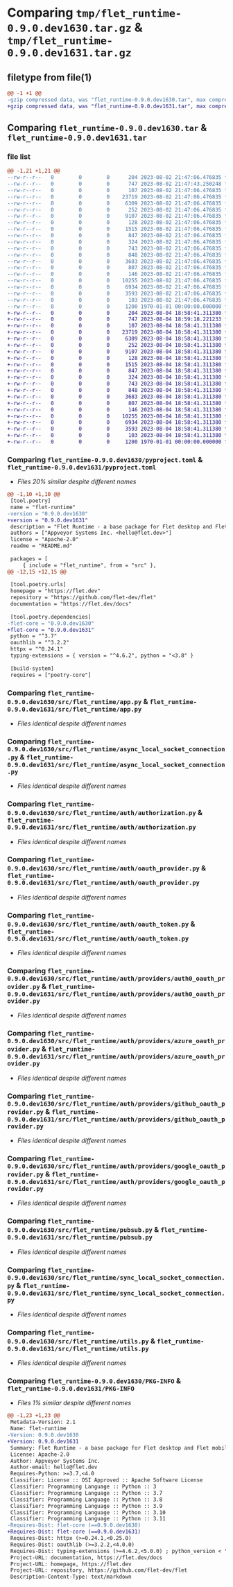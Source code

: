 # Comparing `tmp/flet_runtime-0.9.0.dev1630.tar.gz` & `tmp/flet_runtime-0.9.0.dev1631.tar.gz`

## filetype from file(1)

```diff
@@ -1 +1 @@
-gzip compressed data, was "flet_runtime-0.9.0.dev1630.tar", max compression
+gzip compressed data, was "flet_runtime-0.9.0.dev1631.tar", max compression
```

## Comparing `flet_runtime-0.9.0.dev1630.tar` & `flet_runtime-0.9.0.dev1631.tar`

### file list

```diff
@@ -1,21 +1,21 @@
--rw-r--r--   0        0        0      204 2023-08-02 21:47:06.476835 flet_runtime-0.9.0.dev1630/README.md
--rw-r--r--   0        0        0      747 2023-08-02 21:47:43.250248 flet_runtime-0.9.0.dev1630/pyproject.toml
--rw-r--r--   0        0        0      107 2023-08-02 21:47:06.476835 flet_runtime-0.9.0.dev1630/src/flet_runtime/__init__.py
--rw-r--r--   0        0        0    23719 2023-08-02 21:47:06.476835 flet_runtime-0.9.0.dev1630/src/flet_runtime/app.py
--rw-r--r--   0        0        0     6309 2023-08-02 21:47:06.476835 flet_runtime-0.9.0.dev1630/src/flet_runtime/async_local_socket_connection.py
--rw-r--r--   0        0        0      252 2023-08-02 21:47:06.476835 flet_runtime-0.9.0.dev1630/src/flet_runtime/auth/__init__.py
--rw-r--r--   0        0        0     9107 2023-08-02 21:47:06.476835 flet_runtime-0.9.0.dev1630/src/flet_runtime/auth/authorization.py
--rw-r--r--   0        0        0      128 2023-08-02 21:47:06.476835 flet_runtime-0.9.0.dev1630/src/flet_runtime/auth/group.py
--rw-r--r--   0        0        0     1515 2023-08-02 21:47:06.476835 flet_runtime-0.9.0.dev1630/src/flet_runtime/auth/oauth_provider.py
--rw-r--r--   0        0        0      847 2023-08-02 21:47:06.476835 flet_runtime-0.9.0.dev1630/src/flet_runtime/auth/oauth_token.py
--rw-r--r--   0        0        0      324 2023-08-02 21:47:06.476835 flet_runtime-0.9.0.dev1630/src/flet_runtime/auth/providers/__init__.py
--rw-r--r--   0        0        0      743 2023-08-02 21:47:06.476835 flet_runtime-0.9.0.dev1630/src/flet_runtime/auth/providers/auth0_oauth_provider.py
--rw-r--r--   0        0        0      848 2023-08-02 21:47:06.476835 flet_runtime-0.9.0.dev1630/src/flet_runtime/auth/providers/azure_oauth_provider.py
--rw-r--r--   0        0        0     3683 2023-08-02 21:47:06.476835 flet_runtime-0.9.0.dev1630/src/flet_runtime/auth/providers/github_oauth_provider.py
--rw-r--r--   0        0        0      807 2023-08-02 21:47:06.476835 flet_runtime-0.9.0.dev1630/src/flet_runtime/auth/providers/google_oauth_provider.py
--rw-r--r--   0        0        0      146 2023-08-02 21:47:06.476835 flet_runtime-0.9.0.dev1630/src/flet_runtime/auth/user.py
--rw-r--r--   0        0        0    10255 2023-08-02 21:47:06.476835 flet_runtime-0.9.0.dev1630/src/flet_runtime/pubsub.py
--rw-r--r--   0        0        0     6934 2023-08-02 21:47:06.476835 flet_runtime-0.9.0.dev1630/src/flet_runtime/sync_local_socket_connection.py
--rw-r--r--   0        0        0     3593 2023-08-02 21:47:06.476835 flet_runtime-0.9.0.dev1630/src/flet_runtime/utils.py
--rw-r--r--   0        0        0      103 2023-08-02 21:47:06.476835 flet_runtime-0.9.0.dev1630/src/flet_runtime/version.py
--rw-r--r--   0        0        0     1200 1970-01-01 00:00:00.000000 flet_runtime-0.9.0.dev1630/PKG-INFO
+-rw-r--r--   0        0        0      204 2023-08-04 18:58:41.311380 flet_runtime-0.9.0.dev1631/README.md
+-rw-r--r--   0        0        0      747 2023-08-04 18:59:18.221233 flet_runtime-0.9.0.dev1631/pyproject.toml
+-rw-r--r--   0        0        0      107 2023-08-04 18:58:41.311380 flet_runtime-0.9.0.dev1631/src/flet_runtime/__init__.py
+-rw-r--r--   0        0        0    23719 2023-08-04 18:58:41.311380 flet_runtime-0.9.0.dev1631/src/flet_runtime/app.py
+-rw-r--r--   0        0        0     6309 2023-08-04 18:58:41.311380 flet_runtime-0.9.0.dev1631/src/flet_runtime/async_local_socket_connection.py
+-rw-r--r--   0        0        0      252 2023-08-04 18:58:41.311380 flet_runtime-0.9.0.dev1631/src/flet_runtime/auth/__init__.py
+-rw-r--r--   0        0        0     9107 2023-08-04 18:58:41.311380 flet_runtime-0.9.0.dev1631/src/flet_runtime/auth/authorization.py
+-rw-r--r--   0        0        0      128 2023-08-04 18:58:41.311380 flet_runtime-0.9.0.dev1631/src/flet_runtime/auth/group.py
+-rw-r--r--   0        0        0     1515 2023-08-04 18:58:41.311380 flet_runtime-0.9.0.dev1631/src/flet_runtime/auth/oauth_provider.py
+-rw-r--r--   0        0        0      847 2023-08-04 18:58:41.311380 flet_runtime-0.9.0.dev1631/src/flet_runtime/auth/oauth_token.py
+-rw-r--r--   0        0        0      324 2023-08-04 18:58:41.311380 flet_runtime-0.9.0.dev1631/src/flet_runtime/auth/providers/__init__.py
+-rw-r--r--   0        0        0      743 2023-08-04 18:58:41.311380 flet_runtime-0.9.0.dev1631/src/flet_runtime/auth/providers/auth0_oauth_provider.py
+-rw-r--r--   0        0        0      848 2023-08-04 18:58:41.311380 flet_runtime-0.9.0.dev1631/src/flet_runtime/auth/providers/azure_oauth_provider.py
+-rw-r--r--   0        0        0     3683 2023-08-04 18:58:41.311380 flet_runtime-0.9.0.dev1631/src/flet_runtime/auth/providers/github_oauth_provider.py
+-rw-r--r--   0        0        0      807 2023-08-04 18:58:41.311380 flet_runtime-0.9.0.dev1631/src/flet_runtime/auth/providers/google_oauth_provider.py
+-rw-r--r--   0        0        0      146 2023-08-04 18:58:41.311380 flet_runtime-0.9.0.dev1631/src/flet_runtime/auth/user.py
+-rw-r--r--   0        0        0    10255 2023-08-04 18:58:41.311380 flet_runtime-0.9.0.dev1631/src/flet_runtime/pubsub.py
+-rw-r--r--   0        0        0     6934 2023-08-04 18:58:41.311380 flet_runtime-0.9.0.dev1631/src/flet_runtime/sync_local_socket_connection.py
+-rw-r--r--   0        0        0     3593 2023-08-04 18:58:41.311380 flet_runtime-0.9.0.dev1631/src/flet_runtime/utils.py
+-rw-r--r--   0        0        0      103 2023-08-04 18:58:41.311380 flet_runtime-0.9.0.dev1631/src/flet_runtime/version.py
+-rw-r--r--   0        0        0     1200 1970-01-01 00:00:00.000000 flet_runtime-0.9.0.dev1631/PKG-INFO
```

### Comparing `flet_runtime-0.9.0.dev1630/pyproject.toml` & `flet_runtime-0.9.0.dev1631/pyproject.toml`

 * *Files 20% similar despite different names*

```diff
@@ -1,10 +1,10 @@
 [tool.poetry]
 name = "flet-runtime"
-version = "0.9.0.dev1630"
+version = "0.9.0.dev1631"
 description = "Flet Runtime - a base package for Flet desktop and Flet mobile."
 authors = ["Appveyor Systems Inc. <hello@flet.dev>"]
 license = "Apache-2.0"
 readme = "README.md"
 
 packages = [
     { include = "flet_runtime", from = "src" },
@@ -12,15 +12,15 @@
 
 [tool.poetry.urls]
 homepage = "https://flet.dev"
 repository = "https://github.com/flet-dev/flet"
 documentation = "https://flet.dev/docs"
 
 [tool.poetry.dependencies]
-flet-core = "0.9.0.dev1630"
+flet-core = "0.9.0.dev1631"
 python = "^3.7"
 oauthlib = "^3.2.2"
 httpx = "^0.24.1"
 typing-extensions = { version = "^4.6.2", python = "<3.8" }
 
 [build-system]
 requires = ["poetry-core"]
```

### Comparing `flet_runtime-0.9.0.dev1630/src/flet_runtime/app.py` & `flet_runtime-0.9.0.dev1631/src/flet_runtime/app.py`

 * *Files identical despite different names*

### Comparing `flet_runtime-0.9.0.dev1630/src/flet_runtime/async_local_socket_connection.py` & `flet_runtime-0.9.0.dev1631/src/flet_runtime/async_local_socket_connection.py`

 * *Files identical despite different names*

### Comparing `flet_runtime-0.9.0.dev1630/src/flet_runtime/auth/authorization.py` & `flet_runtime-0.9.0.dev1631/src/flet_runtime/auth/authorization.py`

 * *Files identical despite different names*

### Comparing `flet_runtime-0.9.0.dev1630/src/flet_runtime/auth/oauth_provider.py` & `flet_runtime-0.9.0.dev1631/src/flet_runtime/auth/oauth_provider.py`

 * *Files identical despite different names*

### Comparing `flet_runtime-0.9.0.dev1630/src/flet_runtime/auth/oauth_token.py` & `flet_runtime-0.9.0.dev1631/src/flet_runtime/auth/oauth_token.py`

 * *Files identical despite different names*

### Comparing `flet_runtime-0.9.0.dev1630/src/flet_runtime/auth/providers/auth0_oauth_provider.py` & `flet_runtime-0.9.0.dev1631/src/flet_runtime/auth/providers/auth0_oauth_provider.py`

 * *Files identical despite different names*

### Comparing `flet_runtime-0.9.0.dev1630/src/flet_runtime/auth/providers/azure_oauth_provider.py` & `flet_runtime-0.9.0.dev1631/src/flet_runtime/auth/providers/azure_oauth_provider.py`

 * *Files identical despite different names*

### Comparing `flet_runtime-0.9.0.dev1630/src/flet_runtime/auth/providers/github_oauth_provider.py` & `flet_runtime-0.9.0.dev1631/src/flet_runtime/auth/providers/github_oauth_provider.py`

 * *Files identical despite different names*

### Comparing `flet_runtime-0.9.0.dev1630/src/flet_runtime/auth/providers/google_oauth_provider.py` & `flet_runtime-0.9.0.dev1631/src/flet_runtime/auth/providers/google_oauth_provider.py`

 * *Files identical despite different names*

### Comparing `flet_runtime-0.9.0.dev1630/src/flet_runtime/pubsub.py` & `flet_runtime-0.9.0.dev1631/src/flet_runtime/pubsub.py`

 * *Files identical despite different names*

### Comparing `flet_runtime-0.9.0.dev1630/src/flet_runtime/sync_local_socket_connection.py` & `flet_runtime-0.9.0.dev1631/src/flet_runtime/sync_local_socket_connection.py`

 * *Files identical despite different names*

### Comparing `flet_runtime-0.9.0.dev1630/src/flet_runtime/utils.py` & `flet_runtime-0.9.0.dev1631/src/flet_runtime/utils.py`

 * *Files identical despite different names*

### Comparing `flet_runtime-0.9.0.dev1630/PKG-INFO` & `flet_runtime-0.9.0.dev1631/PKG-INFO`

 * *Files 1% similar despite different names*

```diff
@@ -1,23 +1,23 @@
 Metadata-Version: 2.1
 Name: flet-runtime
-Version: 0.9.0.dev1630
+Version: 0.9.0.dev1631
 Summary: Flet Runtime - a base package for Flet desktop and Flet mobile.
 License: Apache-2.0
 Author: Appveyor Systems Inc.
 Author-email: hello@flet.dev
 Requires-Python: >=3.7,<4.0
 Classifier: License :: OSI Approved :: Apache Software License
 Classifier: Programming Language :: Python :: 3
 Classifier: Programming Language :: Python :: 3.7
 Classifier: Programming Language :: Python :: 3.8
 Classifier: Programming Language :: Python :: 3.9
 Classifier: Programming Language :: Python :: 3.10
 Classifier: Programming Language :: Python :: 3.11
-Requires-Dist: flet-core (==0.9.0.dev1630)
+Requires-Dist: flet-core (==0.9.0.dev1631)
 Requires-Dist: httpx (>=0.24.1,<0.25.0)
 Requires-Dist: oauthlib (>=3.2.2,<4.0.0)
 Requires-Dist: typing-extensions (>=4.6.2,<5.0.0) ; python_version < "3.8"
 Project-URL: documentation, https://flet.dev/docs
 Project-URL: homepage, https://flet.dev
 Project-URL: repository, https://github.com/flet-dev/flet
 Description-Content-Type: text/markdown
```

